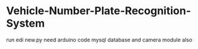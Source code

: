 # Vehicle-Number-Plate-Recognition-System
run edi new.py
need arduino code
mysql database and camera module also
